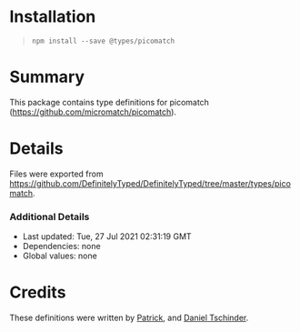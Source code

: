 # Installation
> `npm install --save @types/picomatch`

# Summary
This package contains type definitions for picomatch (https://github.com/micromatch/picomatch).

# Details
Files were exported from https://github.com/DefinitelyTyped/DefinitelyTyped/tree/master/types/picomatch.

### Additional Details
 * Last updated: Tue, 27 Jul 2021 02:31:19 GMT
 * Dependencies: none
 * Global values: none

# Credits
These definitions were written by [Patrick](https://github.com/p-kuen), and [Daniel Tschinder](https://github.com/danez).
